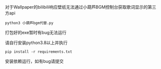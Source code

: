 对于Wallpaper的bilibili响应壁纸无法通过小葫芦BGM控制台获取歌词显示的第三方api

```
python3 小葫芦bgm代替.py
```

打包好的exe暂时有bug无法运行

请自行安装python3.8以上并执行
```
pip install -r requirements.txt

```
安装依赖运行，如有bug请提交
